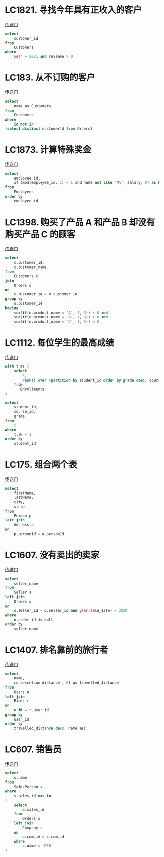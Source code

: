 # LC1821. 寻找今年具有正收入的客户
[传送门](https://leetcode.cn/problems/find-customers-with-positive-revenue-this-year/description/?envType=study-plan-v2&envId=sql-premium-50)
```SQL
select
    customer_id  
from
    Customers
where
    year = 2021 and revenue > 0
```

# LC183. 从不订购的客户
[传送门](https://leetcode.cn/problems/customers-who-never-order/description/?envType=study-plan-v2&envId=sql-premium-50)
```SQL
select
    name as Customers 
from
    Customers 
where
    id not in
(select distinct customerId from Orders)
```

# LC1873. 计算特殊奖金
[传送门](https://leetcode.cn/problems/calculate-special-bonus/description/?envType=study-plan-v2&envId=sql-premium-50)
```SQL
select
    employee_id,
    if (mod(employee_id, 2) = 1 and name not like 'M%', salary, 0) as bonus
from
    Employees 
order by
    employee_id
```

# LC1398. 购买了产品 A 和产品 B 却没有购买产品 C 的顾客
[传送门](https://leetcode.cn/problems/customers-who-bought-products-a-and-b-but-not-c/description/?envType=study-plan-v2&envId=sql-premium-50)
```SQL
select
    c.customer_id,
    c.customer_name 
from
    Customers c
join
    Orders o
on
    c.customer_id = o.customer_id
group by
    o.customer_id
having
    sum(if(o.product_name = 'A', 1, 0)) > 0 and
    sum(if(o.product_name = 'B', 1, 0)) > 0 and 
    sum(if(o.product_name = 'C', 1, 0)) = 0
```

# LC1112. 每位学生的最高成绩
[传送门](https://leetcode.cn/problems/highest-grade-for-each-student/description/?envType=study-plan-v2&envId=sql-premium-50)
```SQL
with t as (
    select
        *,
        rank() over (partition by student_id order by grade desc, course_id asc) as rk
    from
       Enrollments  
)

select
    student_id,
    course_id,
    grade
from
    t
where
    t.rk = 1
order by
    student_id
```

# LC175. 组合两个表
[传送门](https://leetcode.cn/problems/combine-two-tables/description/?envType=study-plan-v2&envId=sql-premium-50)
```SQL
select
    firstName,
    lastName,
    city,
    state
from
    Person p
left join
    Address a
on
    p.personId = a.personId
```

# LC1607. 没有卖出的卖家
[传送门](https://leetcode.cn/problems/sellers-with-no-sales/description/?envType=study-plan-v2&envId=sql-premium-50)
```SQL
select
    seller_name
from
    Seller s
left join
    Orders o
on
    s.seller_id = o.seller_id and year(sale_date) = 2020
where
    o.order_id is null
order by
    seller_name
```

# LC1407. 排名靠前的旅行者
[传送门](https://leetcode.cn/problems/top-travellers/description/?envType=study-plan-v2&envId=sql-premium-50)
```SQL
select
    name,
    coalesce(sum(distance), 0) as travelled_distance 
from
    Users u
left join
    Rides r
on
    u.id = r.user_id
group by
    user_id
order by 
    travelled_distance desc, name asc
```

# LC607. 销售员
[传送门](https://leetcode.cn/problems/sales-person/description/?envType=study-plan-v2&envId=sql-premium-50)
```SQL
select 
    s.name
from
    SalesPerson s
where
    s.sales_id not in
(
    select
        o.sales_id
    from
        Orders o
    left join
        Company c
    on
        o.com_id = c.com_id
    where
        c.name = 'RED'
)
```
